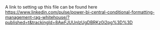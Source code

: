 A link to setting up this file  can be found here https://www.linkedin.com/pulse/power-bi-central-conditional-formatting-management-rag-whitehouse/?published=t&trackingId=8AwFJUUnlzUgDBRKz0i2pg%3D%3D
